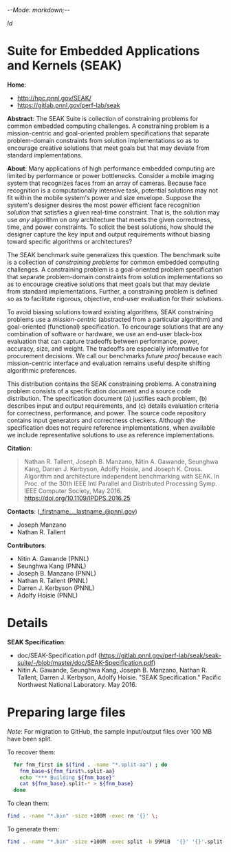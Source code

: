 -*-Mode: markdown;-*-

$Id$


Suite for Embedded Applications and Kernels (SEAK)
=============================================================================

**Home**:
  - http://hpc.pnnl.gov/SEAK/
  - https://gitlab.pnnl.gov/perf-lab/seak


**Abstract**: The SEAK Suite is collection of constraining problems for
common embedded computing challenges. A constraining problem is a
mission-centric and goal-oriented problem specifications that separate
problem-domain constraints from solution implementations so as to
encourage creative solutions that meet goals but that may deviate from
standard implementations.

**About**: Many applications of high performance embedded computing
are limited by performance or power bottlenecks. Consider a mobile
imaging system that recognizes faces from an array of cameras. Because
face recognition is a computationally intensive task, potential
solutions may not fit within the mobile system's power and size
envelope. Suppose the system's designer desires the most power
efficient face recognition *solution* that satisfies a given real-time
constraint. That is, the solution may use *any* algorithm on *any*
architecture that meets the given correctness, time, and power
constraints. To solicit the best solutions, how should the designer
capture the key input and output requirements without biasing toward
specific algorithms or architectures?

The SEAK benchmark suite generalizes this question. The benchmark
suite is a collection of *constraining problems* for common embedded
computing challenges.  A constraining problem is a goal-oriented
problem specification that separate problem-domain constraints from
solution implementations so as to encourage creative solutions that
meet goals but that may deviate from standard implementations.
Further, a constraining problem is defined so as to facilitate
rigorous, objective, end-user evaluation for their solutions.

To avoid biasing solutions toward existing algorithms, SEAK
constraining problems use a *mission-centric* (abstracted from a
particular algorithm) and goal-oriented (functional) specification. To
encourage solutions that are any combination of software or hardware,
we use an end-user black-box evaluation that can capture tradeoffs
between performance, power, accuracy, size, and weight. The tradeoffs
are especially informative for procurement decisions. We call our
benchmarks *future proof* because each mission-centric interface and
evaluation remains useful despite shifting algorithmic preferences.

This distribution contains the SEAK constraining problems. A
constraining problem consists of a specification document and a source
code distribution. The specification document (a) justifies each
problem, (b) describes input and output requirements, and (c) details
evaluation criteria for correctness, performance, and power. The
source code repository contains input generators and correctness
checkers. Although the specification does not require reference
implementations, when available we include representative solutions to
use as reference implementations.


**Citation**:
  > Nathan R. Tallent, Joseph B. Manzano, Nitin A. Gawande, Seunghwa Kang, Darren J. Kerbyson, Adolfy Hoisie, and Joseph K. Cross. Algorithm and architecture independent benchmarking with SEAK. In Proc. of the 30th IEEE Intl Parallel and Distributed Processing Symp. IEEE Computer Society, May 2016. https://doi.org/10.1109/IPDPS.2016.25


**Contacts**: (_firstname_._lastname_@pnnl.gov)
  - Joseph Manzano
  - Nathan R. Tallent


**Contributors**:
  - Nitin A. Gawande (PNNL)
  - Seunghwa Kang (PNNL)
  - Joseph B. Manzano (PNNL)
  - Nathan R. Tallent (PNNL)
  - Darren J. Kerbyson (PNNL)
  - Adolfy Hoisie (PNNL)


Details
=============================================================================

**SEAK Specification**:
  - doc/SEAK-Specification.pdf (https://gitlab.pnnl.gov/perf-lab/seak/seak-suite/-/blob/master/doc/SEAK-Specification.pdf)
  - Nitin A. Gawande, Seunghwa Kang, Joseph B. Manzano, Nathan R. Tallent, Darren J. Kerbyson, Adolfy Hoisie.  "SEAK Specification." Pacific Northwest National Laboratory. May 2016.


Preparing large files
=============================================================================

*Note*: For migration to GitHub, the sample input/output files over 100 MB have been split. 

To recover them:
```sh
  for fnm_first in $(find . -name "*.split-aa") ; do
    fnm_base=${fnm_first%.split-aa}
    echo "*** Building ${fnm_base}"
    cat ${fnm_base}.split-* > ${fnm_base}
  done
  ```

To clean them:
  ```sh
  find . -name "*.bin" -size +100M -exec rm '{}' \;
  ```

To generate them:
  ```sh
  find . -name "*.bin" -size +100M -exec split -b 99MiB  '{}' '{}'.split- \;
  ```
